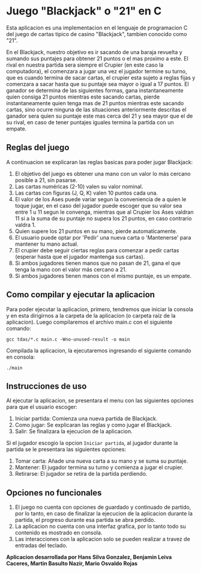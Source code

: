 # Juego "Blackjack" o "21" en C

Esta aplicacion es una implementacion en el lenguaje de programacion C del juego de cartas tipico de casino "Blackjack", tambien conocido como "21".

En el Blackjack, nuestro objetivo es ir sacando de una baraja revuelta y sumando sus puntajes para obtener 21 puntos o el mas proximo a este. El rival en nuestra partida sera siempre el Crupier (en este caso la computadora), el comenzara a jugar una vez el jugador termine su turno, que es cuando termina de sacar cartas, el crupier esta sujeto a reglas fijas y comenzara a sacar hasta que su puntaje sea mayor o igual a 17 puntos. El ganador se determina de las siguientes formas, gana instantaneamente quien consiga 21 puntos mientras este sacando cartas, pierde instantaneamente quien tenga mas de 21 puntos mientras este sacando cartas, sino ocurre ninguna de las situaciones anteriormente descritas el ganador sera quien su puntaje este mas cerca del 21 y sea mayor que el de su rival, en caso de tener puntajes iguales termina la partida con un empate.

## Reglas del juego

A continuacion se explicaran las reglas basicas para poder jugar Blackjack:

1. El objetivo del juego es obtener una mano con un valor lo más cercano posible a 21, sin pasarse.
2. Las cartas numéricas (2-10) valen su valor nominal.
3. Las cartas con figuras (J, Q, K) valen 10 puntos cada una.
4. El valor de los Ases puede variar segun la conveniencia de a quien le toque jugar, en el caso del jugador puede escoger que su valor sea entre 1 u 11 segun le convenga, mientras que al Crupier los Ases valdran 11 si a la suma de su puntaje no supera los 21 puntos, en caso contrario valdra 1.
5. Quien supere los 21 puntos en su mano, pierde automaticamente.
6. El usuario puede optar por 'Pedir' una nueva carta o 'Mantenerse' para mantener tu mano actual.
7. El crupier debe seguir ciertas reglas para comenzar a pedir cartas (esperar hasta que el jugador mantenga sus cartas).
8. Si ambos jugadores tienen manos que no pasan de 21, gana el que tenga la mano con el valor más cercano a 21.
9. Si ambos jugadores tienen manos con el mismo puntaje, es un empate.

## Como compilar y ejecutar la aplicacion
Para poder ejecutar la aplicacion, primero, tendremos que iniciar la consola y en esta dirigirnos a la carpeta de la aplicacion (o carpeta raíz de la aplicacion). Luego compilaremos el archivo main.c con el siguiente comando:
````
gcc tdas/*.c main.c -Wno-unused-result -o main
````

Compilada la aplicacion, la ejecutaremos ingresando el siguiente comando en consola:
````
./main
````

## Instrucciones  de uso

Al ejecutar la aplicacion, se presentara el menu con las siguientes opciones para que el usuario escoger:

1. Iniciar partida: Comienza una nueva partida de Blackjack.
2. Como jugar: Se explicaran las reglas y como jugar el Blackjack.
3. Salir: Se finalizara la ejecucion de la aplicacion.

Si el jugador escogio la opcion `Iniciar partida`, al jugador durante la partida se le presentara las siguientes opciones:

1. Tomar carta: Añade una nueva carta a su mano y se suma su puntaje.
2. Mantener: El jugador termina su turno y comienza a jugar el crupier.
3. Retirarse: El jugador se retira de la partida perdiendo.

## Opciones no funcionales

1. El juego no cuenta con opciones de guardado y continuado de partido, por lo tanto, en caso de finalizar la ejecucion de la aplicacion durante la partida, el progreso durante esa partida se abra perdido.
2. La aplicacion no cuenta con una interfaz grafica, por lo tanto todo su contenido es mostrado en consola.
3. Las interacciones con la aplicacion solo se pueden realizar a travez de entradas del teclado.

**Aplicacion desarrollada por Hans Silva Gonzalez, Benjamin Leiva Caceres, Martin Basulto Nazir, Mario Osvaldo Rojas**